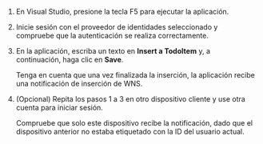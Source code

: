 1.  En Visual Studio, presione la tecla F5 para ejecutar la aplicación.

2.  Inicie sesión con el proveedor de identidades seleccionado y compruebe que la autenticación se realiza correctamente.

3.  En la aplicación, escriba un texto en **Insert a TodoItem** y, a continuación, haga clic en **Save**.

    Tenga en cuenta que una vez finalizada la inserción, la aplicación recibe una notificación de inserción de WNS.

4.  (Opcional) Repita los pasos 1 a 3 en otro dispositivo cliente y use otra cuenta para iniciar sesión.

    Compruebe que solo este dispositivo recibe la notificación, dado que el dispositivo anterior no estaba etiquetado con la ID del usuario actual.


